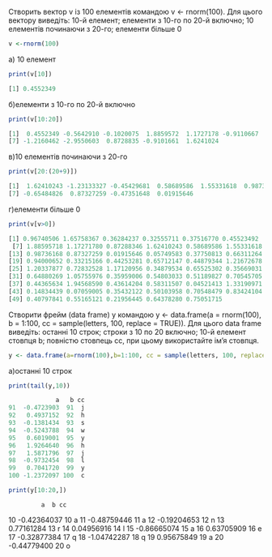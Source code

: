 Створить вектор v із 100 елементів командою v <- rnorm(100). Для цього
вектору виведіть: 10-й елемент; елементи з 10-го по 20-й включно; 10
елементів починаючи з 20-го; елементи більше 0
```R
v <-rnorm(100)
```
а) 10 елемент 
```R
print(v[10])
```
```R
[1] 0.4552349
```
б)елементи з 10-го по 20-й включно
```R
print(v[10:20])
```
```R 
[1]  0.4552349 -0.5642910 -0.1020075  1.8859572  1.1727178 -0.9110667
[7] -1.2160462 -2.9550603  0.8728835 -0.9101661  1.6241024
```
в)10 елементів починаючи з 20-го
```R
print(v[20:(20+9)])
```
```R
[1]  1.62410243 -1.23133327 -0.45429681  0.58689586  1.55331618  0.98736168
[7] -0.65484826  0.87327259 -0.47351648  0.01915646
```
г)елементи більше 0
```R
print(v[v>0])
```
```R
[1] 0.96740506 1.65758367 0.36284237 0.32555711 0.37516770 0.45523492
 [7] 1.88595718 1.17271780 0.87288346 1.62410243 0.58689586 1.55331618
[13] 0.98736168 0.87327259 0.01915646 0.05749583 0.37750813 0.66311264
[19] 0.94000652 0.33215166 0.44253281 0.65712147 0.44879344 1.21672678
[25] 1.20337877 0.72832528 1.17120956 0.34879534 0.65525302 0.35669031
[31] 0.64880269 1.05755976 0.35959006 0.54803033 0.51189827 0.70545705
[37] 0.44365634 1.94568590 0.43614204 0.58311507 0.04521413 1.33190971
[43] 0.14834439 0.07059005 0.35432122 0.50103958 0.70548479 0.83424104
[49] 0.40797841 0.55165121 0.21956445 0.64378280 0.75051715
```
Створити фрейм (data frame) y командою y <- data.frame(a = rnorm(100), b
= 1:100, cc = sample(letters, 100, replace = TRUE)). Для цього data frame
виведіть: останні 10 строк; строки з 10 по 20 включно; 10-й елемент
стовпця b; повністю стовпець cc, при цьому використайте ім’я стовпця.
```R
y <- data.frame(a=rnorm(100),b=1:100, cc = sample(letters, 100, replace = TRUE))
```
а)останні 10 строк
```R
print(tail(y,10))
```
```R
             a   b cc
91  -0.4723903  91  j
92   0.4937152  92  h
93  -0.1381434  93  s
94  -0.5243788  94  w
95   0.6019001  95  y
96   1.9264640  96  h
97   1.5871796  97  j
98  -0.9732454  98  l
99   0.7041720  99  y
100 -1.2372097 100  c
```
```R
print(y[10:20,])
```
             a  b cc
10 -0.42364037 10  a
11 -0.48759446 11  a
12 -0.19204653 12  n
13  0.77161284 13  r
14  0.04956916 14  l
15 -0.86665074 15  a
16  0.63705909 16  e
17 -0.32877384 17  q
18 -1.04742287 18  q
19  0.95675849 19  a
20 -0.44779400 20  o
```

 
